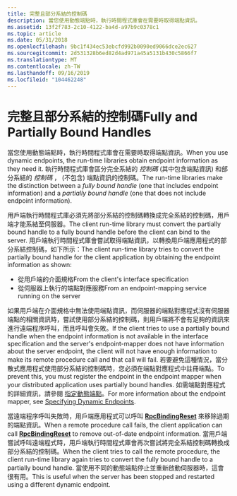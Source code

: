 ```yaml
---
title: 完整且部分系結的控制碼
description: 當您使用動態端點時，執行時間程式庫會在需要時取得端點資訊。
ms.assetid: 13f2f783-2c10-4122-ba4d-a97b9c0378c1
ms.topic: article
ms.date: 05/31/2018
ms.openlocfilehash: 9bc1f434ec53ebcfd992b0090ed9066dce2ec627
ms.sourcegitcommit: 2d531328b6ed82d4ad971a45a5131b430c5866f7
ms.translationtype: MT
ms.contentlocale: zh-TW
ms.lasthandoff: 09/16/2019
ms.locfileid: "104462248"
---
```

# <a name="fully-and-partially-bound-handles"></a><span data-ttu-id="cd382-103">完整且部分系結的控制碼</span><span class="sxs-lookup"><span data-stu-id="cd382-103">Fully and Partially Bound Handles</span></span>

<span data-ttu-id="cd382-104">當您使用動態端點時，執行時間程式庫會在需要時取得端點資訊。</span><span class="sxs-lookup"><span data-stu-id="cd382-104">When you use dynamic endpoints, the run-time libraries obtain endpoint information as they need it.</span></span> <span data-ttu-id="cd382-105">執行時間程式庫會區分完全系結的 *控制碼* (其中包含端點資訊) 和部分系結的 *控制碼* ， (不包含) 端點資訊的控制碼。</span><span class="sxs-lookup"><span data-stu-id="cd382-105">The run-time libraries make the distinction between a *fully bound handle* (one that includes endpoint information) and a *partially bound handle* (one that does not include endpoint information).</span></span>

<span data-ttu-id="cd382-106">用戶端執行時間程式庫必須先將部分系結的控制碼轉換成完全系結的控制碼，用戶端才能系結至伺服器。</span><span class="sxs-lookup"><span data-stu-id="cd382-106">The client run-time library must convert the partially bound handle to a fully bound handle before the client can bind to the server.</span></span> <span data-ttu-id="cd382-107">用戶端執行時間程式庫會嘗試取得端點資訊，以轉換用戶端應用程式的部分系結控制碼，如下所示：</span><span class="sxs-lookup"><span data-stu-id="cd382-107">The client run-time library tries to convert the partially bound handle for the client application by obtaining the endpoint information as shown:</span></span>

-   <span data-ttu-id="cd382-108">從用戶端的介面規格</span><span class="sxs-lookup"><span data-stu-id="cd382-108">From the client's interface specification</span></span>
-   <span data-ttu-id="cd382-109">從伺服器上執行的端點對應服務</span><span class="sxs-lookup"><span data-stu-id="cd382-109">From an endpoint-mapping service running on the server</span></span>

<span data-ttu-id="cd382-110">如果用戶端在介面規格中無法使用端點資訊，而伺服器的端點對應程式沒有伺服器端點的相關資訊時，嘗試使用部分系結的控制碼，則用戶端將不會有足夠的資訊來進行遠端程序呼叫，而且呼叫會失敗。</span><span class="sxs-lookup"><span data-stu-id="cd382-110">If the client tries to use a partially bound handle when the endpoint information is not available in the interface specification and the server's endpoint-mapper does not have information about the server endpoint, the client will not have enough information to make its remote procedure call and that call will fail.</span></span> <span data-ttu-id="cd382-111">若要避免這種情況，當分散式應用程式使用部分系結的控制碼時，您必須在端點對應程式中註冊端點。</span><span class="sxs-lookup"><span data-stu-id="cd382-111">To prevent this, you must register the endpoint in the endpoint mapper when your distributed application uses partially bound handles.</span></span> <span data-ttu-id="cd382-112">如需端點對應程式的詳細資訊，請參閱 [指定動態端點](specifying-endpoints.md)。</span><span class="sxs-lookup"><span data-stu-id="cd382-112">For more information about the endpoint mapper, see [Specifying Dynamic Endpoints](specifying-endpoints.md).</span></span>

<span data-ttu-id="cd382-113">當遠端程序呼叫失敗時，用戶端應用程式可以呼叫 [**RpcBindingReset**](/windows/desktop/api/Rpcdce/nf-rpcdce-rpcbindingreset) 來移除過期的端點資訊。</span><span class="sxs-lookup"><span data-stu-id="cd382-113">When a remote procedure call fails, the client application can call [**RpcBindingReset**](/windows/desktop/api/Rpcdce/nf-rpcdce-rpcbindingreset) to remove out-of-date endpoint information.</span></span> <span data-ttu-id="cd382-114">當用戶端嘗試呼叫遠端程式時，用戶端執行時間程式庫會再次嘗試將完全系結控制碼轉換成部分系結的控制碼。</span><span class="sxs-lookup"><span data-stu-id="cd382-114">When the client tries to call the remote procedure, the client run-time library again tries to convert the fully bound handle to a partially bound handle.</span></span> <span data-ttu-id="cd382-115">當使用不同的動態端點停止並重新啟動伺服器時，這會很有用。</span><span class="sxs-lookup"><span data-stu-id="cd382-115">This is useful when the server has been stopped and restarted using a different dynamic endpoint.</span></span>

 

 




